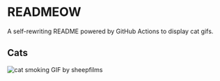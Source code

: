 # READMEOW

A self-rewriting README powered by GitHub Actions to display cat gifs.

## Cats

![cat smoking GIF by sheepfilms](https://media3.giphy.com/media/l0ExdMHUDKteztyfe/200.gif?cid=9acd02dasaist3y5hn59gxkfofpuc8nx2lrcaj6tpkw36mv1&ep=v1_gifs_search&rid=200.gif&ct=g)
